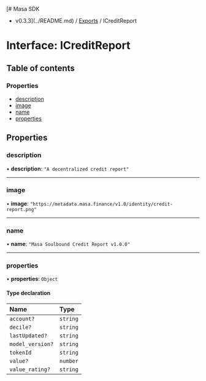 [# Masa SDK
 - v0.3.3](../README.md) / [Exports](../modules.md) / ICreditReport

# Interface: ICreditReport

## Table of contents

### Properties

- [description](ICreditReport.md#description)
- [image](ICreditReport.md#image)
- [name](ICreditReport.md#name)
- [properties](ICreditReport.md#properties)

## Properties

### description

• **description**: ``"A decentralized credit report"``

___

### image

• **image**: ``"https://metadata.masa.finance/v1.0/identity/credit-report.png"``

___

### name

• **name**: ``"Masa Soulbound Credit Report v1.0.0"``

___

### properties

• **properties**: `Object`

#### Type declaration

| Name | Type |
| :------ | :------ |
| `account?` | `string` |
| `decile?` | `string` |
| `lastUpdated?` | `string` |
| `model_version?` | `string` |
| `tokenId` | `string` |
| `value?` | `number` |
| `value_rating?` | `string` |
